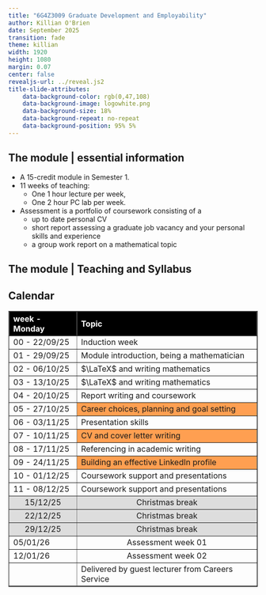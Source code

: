 ```yaml
---
title: "6G4Z3009 Graduate Development and Employability"
author: Killian O'Brien
date: September 2025
transition: fade
theme: killian
width: 1920
height: 1080
margin: 0.07
center: false
revealjs-url: ../reveal.js2
title-slide-attributes:
    data-background-color: rgb(0,47,108)	
    data-background-image: logowhite.png
    data-background-size: 18%
    data-background-repeat: no-repeat
    data-background-position: 95% 5%	
---
```


## The module | essential information

* A 15-credit module in Semester 1.
* 11 weeks of teaching:
    - One 1 hour lecture per week,
    - One 2 hour PC lab per week.
* Assessment is a portfolio of coursework consisting of a 
	- up to date personal CV
	- short report assessing a graduate job vacancy and your personal skills and experience
	- a group work report on a mathematical topic

## The module | Teaching and Syllabus




## Calendar

<table  border="1" cellpadding="3" cellspacing="0" width="80%">
  <tr>
			<th align="left" style="background-color: rgb(0, 0, 0);"><span style="color:#ffffff;">week - Monday</span></th>
			<th align="left" style="background-color: rgb(0, 0, 0);"><span style="color:#ffffff;">Topic</span></th>
  </tr>
  <tr>
    <td>00 - 22/09/25</td>
    <td>Induction week</td>
  </tr>
  <tr>
    <td>01 - 29/09/25</td>
    <td>Module introduction, being a mathematician</td>
  </tr>
  <tr>
    <td>02 - 06/10/25</td>
    <td>$\LaTeX$ and writing mathematics</td>
  </tr>
  <tr>
    <td>03 - 13/10/25</td>
    <td>$\LaTeX$ and writing mathematics</td>
  </tr>
  <tr>
    <td>04 - 20/10/25</td>
    <td>Report writing and coursework</td>
  </tr>
  <tr>
    <td>05 - 27/10/25</td>
    <td style="background-color: rgba(255, 145, 56, 0.87);">Career choices, planning and goal setting</td>
  </tr>
  <tr>
    <td>06 - 03/11/25</td>
    <td>Presentation skills</td>
  </tr>
  <tr>
    <td>07 - 10/11/25</td>
    <td style="background-color: rgba(255, 145, 56, 0.87);">CV and cover letter writing</td>
  </tr>
  <tr>
    <td>08 - 17/11/25</td>
    <td>Referencing in academic writing</td>
  </tr>
  <tr>
    <td>09 - 24/11/25</td>
    <td style="background-color: rgba(255, 145, 56, 0.87);">Building an effective LinkedIn profile</td>
  </tr>
  <tr>
    <td>10 - 01/12/25</td>
    <td>Coursework support and presentations</td>
  </tr>
  <tr>
    <td>11 - 08/12/25</td>
    <td>Coursework support and presentations</td>
  </tr>
  <tr>
    <td  style="background-color: rgb(221, 221, 221); text-align: center;">15/12/25</td>
    <td  style="background-color: rgb(221, 221, 221); text-align: center;">Christmas break</td>
  </tr>
  <tr>
    <td  style="background-color: rgb(221, 221, 221); text-align: center;">22/12/25</td>
    <td  style="background-color: rgb(221, 221, 221); text-align: center;">Christmas break</td>
  </tr>
  <tr>
    <td  style="background-color: rgb(221, 221, 221); text-align: center;">29/12/25</td>
    <td  style="background-color: rgb(221, 221, 221); text-align: center;">Christmas break</td>
  </tr>
    <tr>
    <td >05/01/26</td>
    <td style="text-align: center;">Assessment week 01</td>
  </tr>
    <tr>
    <td>12/01/26</td>
    <td style="text-align: center;">Assessment week 02</td>
  </tr>
  <tr>
  <td></td>
  <td><span syle="background-color: rgba(255, 145, 56, 0.87);">Delivered by guest lecturer from Careers Service</span></td>
  </tr>
</table>

